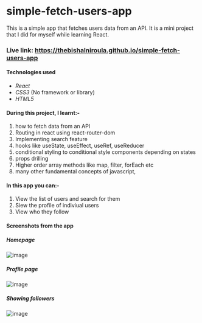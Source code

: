 # simple-fetch-users-app
This is a simple app that fetches users data from an API. It is a mini project that I did for myself while learning React. 

### Live link: https://thebishalniroula.github.io/simple-fetch-users-app
#### Technologies used
* *React*
* *CSS3* (No framework or library)
* *HTML5*

#### During this project, I learnt:-
1. how to fetch data from an API
2. Routing in react using react-router-dom
3. Implementing search feature
4. hooks like useState, useEffect, useRef, useReducer
5. conditional styling to conditional style components depending on states
6. props drilling
7. Higher order array methods like map, filter, forEach etc 
8. many other fundamental concepts of javascript,

#### In this app you can:-
1. View the list of users and search for them
2. Siew the profile of indiviual users
3. View who they follow

#### Screenshots from the app
##### Homepage
![image](https://user-images.githubusercontent.com/60183177/154632116-88c330b6-9385-4089-8d71-5f5b1794f438.png)

##### Profile page
![image](https://user-images.githubusercontent.com/60183177/154632495-daf65aec-ff0d-4e59-85bd-c56e65f4eec3.png)

##### Showing followers
![image](https://user-images.githubusercontent.com/60183177/154632614-38b09d86-7b80-4e09-a8f4-8a008e54019c.png)
